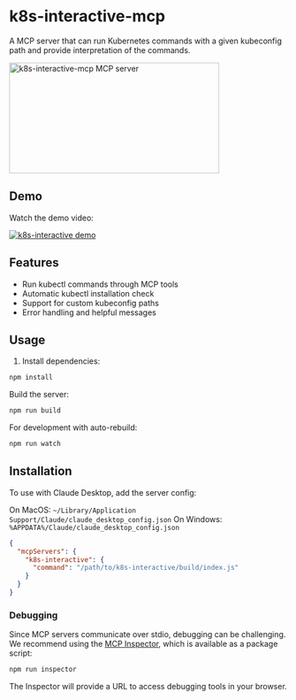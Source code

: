 # k8s-interactive-mcp

A MCP server that can run Kubernetes commands with a given kubeconfig path and provide interpretation of the commands.

<a href="https://glama.ai/mcp/servers/gwvs0s78be"><img width="380" height="200" src="https://glama.ai/mcp/servers/gwvs0s78be/badge" alt="k8s-interactive-mcp MCP server" /></a>

## Demo

Watch the demo video:

[![k8s-interactive demo](https://img.shields.io/badge/Watch-Demo%20Video-blue)](https://drive.google.com/file/d/1DJKYrWILKkAq6UyVraMFOd_1t68xAvug/view?usp=drive_link)

## Features

- Run kubectl commands through MCP tools
- Automatic kubectl installation check
- Support for custom kubeconfig paths
- Error handling and helpful messages

## Usage

1. Install dependencies:
```bash
npm install
```

Build the server:
```bash
npm run build
```

For development with auto-rebuild:
```bash
npm run watch
```

## Installation

To use with Claude Desktop, add the server config:

On MacOS: `~/Library/Application Support/Claude/claude_desktop_config.json`
On Windows: `%APPDATA%/Claude/claude_desktop_config.json`

```json
{
  "mcpServers": {
    "k8s-interactive": {
      "command": "/path/to/k8s-interactive/build/index.js"
    }
  }
}
```

### Debugging

Since MCP servers communicate over stdio, debugging can be challenging. We recommend using the [MCP Inspector](https://github.com/modelcontextprotocol/inspector), which is available as a package script:

```bash
npm run inspector
```

The Inspector will provide a URL to access debugging tools in your browser.
